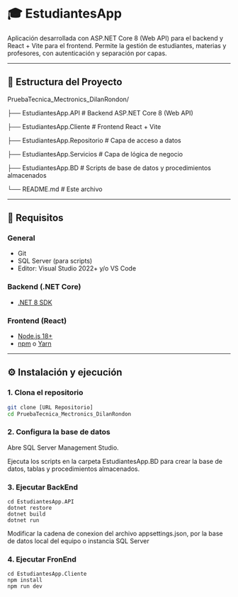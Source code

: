 # 🎓 EstudiantesApp

Aplicación desarrollada con ASP.NET Core 8 (Web API) para el backend y React + Vite para el frontend. Permite la gestión de estudiantes, materias y profesores, con autenticación y separación por capas.

---

## 📁 Estructura del Proyecto

PruebaTecnica_Mectronics_DilanRondon/

├── EstudiantesApp.API # Backend ASP.NET Core 8 (Web API)

├── EstudiantesApp.Cliente # Frontend React + Vite

├── EstudiantesApp.Repositorio # Capa de acceso a datos

├── EstudiantesApp.Servicios # Capa de lógica de negocio

├── EstudiantesApp.BD # Scripts de base de datos y procedimientos almacenados

└── README.md # Este archivo


---

## 🚀 Requisitos

### General
- Git
- SQL Server (para scripts)
- Editor: Visual Studio 2022+ y/o VS Code

### Backend (.NET Core)
- [.NET 8 SDK](https://dotnet.microsoft.com/en-us/download/dotnet/8.0)

### Frontend (React)
- [Node.js 18+](https://nodejs.org/)
- [npm](https://www.npmjs.com/) o [Yarn](https://yarnpkg.com/)

---

## ⚙️ Instalación y ejecución

### 1. Clona el repositorio

```bash
git clone [URL Repositorio]
cd PruebaTecnica_Mectronics_DilanRondon
```
### 2. Configura la base de datos
Abre SQL Server Management Studio.

Ejecuta los scripts en la carpeta EstudiantesApp.BD para crear la base de datos, tablas y procedimientos almacenados.


### 3. Ejecutar BackEnd
```
cd EstudiantesApp.API
dotnet restore
dotnet build
dotnet run
```
Modificar la cadena de conexion del archivo appsettings.json, por la base de datos local del equipo o instancia SQL Server

### 4. Ejecutar FronEnd
```
cd EstudiantesApp.Cliente
npm install
npm run dev
```



